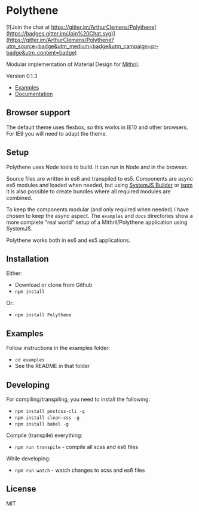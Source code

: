# Polythene

[![Join the chat at https://gitter.im/ArthurClemens/Polythene](https://badges.gitter.im/Join%20Chat.svg)](https://gitter.im/ArthurClemens/Polythene?utm_source=badge&utm_medium=badge&utm_campaign=pr-badge&utm_content=badge)

Modular implementation of Material Design for [Mithril](http://lhorie.github.io/mithril). 

Version 0.1.3


* [Examples](http://arthurclemens.github.io/Polythene-Examples/index.html)
* [Documentation](http://polythene.js.org)


## Browser support

The default theme uses flexbox, so this works in IE10 and other browsers. For IE9 you will need to adapt the theme.


## Setup

Polythene uses Node tools to build. It can run in Node and in the browser.

Source files are written in es6 and transpiled to es5. Components are async es6 modules and loaded when needed, but using [SystemJS Builder](https://github.com/systemjs/builder) or [jspm](https://github.com/jspm/jspm-cli) it is also possible to create bundles where all required modules are combined.

To keep the components modular (and only required when needed) I have chosen to keep the async aspect. 
The `examples` and `docs` directories show a more complete "real world" setup of a Mithril/Polythene application using SystemJS.

Polythene works both in es6 and es5 applications.


## Installation

Either:
* Download or clone from Github
* `npm install`

Or:
* `npm install Polythene`



## Examples

Follow instructions in the examples folder:

* `cd examples`
* See the README in that folder


## Developing

For compiling/transpiling, you need to install the following:

* `npm install postcss-cli -g`
* `npm install clean-css -g`
* `npm install babel -g`

Compile (transpile) everything:

* `npm run transpile` - compile all scss and es6 files

While developing:

* `npm run watch` - watch changes to scss and es6 files



## License

MIT

